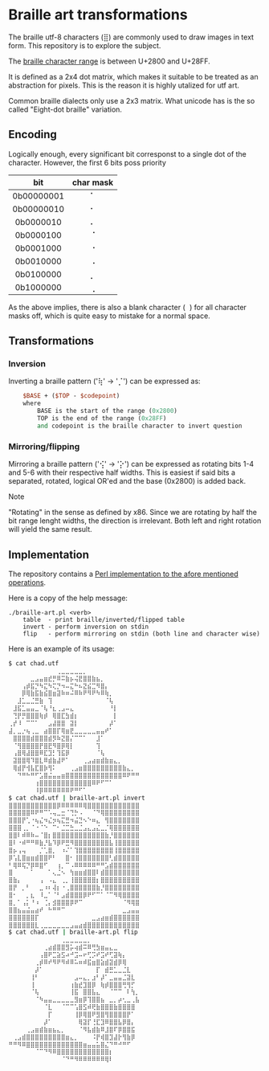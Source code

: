 # Braille art transformations

The braille utf-8 characters (⣿) are commonly used to draw images in text form.
This repository is to explore the subject.

The [braille character range](https://www.unicode.org/charts/PDF/U2800.pdf)
is between U+2800 and U+28FF.

It is defined as a 2x4 dot matrix,
which makes it suitable to be treated as an abstraction for pixels.
This is the reason it is highly utalized for utf art.

Common braille dialects only use a 2x3 matrix.
What unicode has is the so called "Eight-dot braille" variation.

## Encoding
Logically enough,
every significant bit corresponst to a single dot of the character.
However, the first 6 bits poss priority

| bit | char mask |
| :---: | :---: |
| 0b00000001 | ⠁ |
| 0b00000010 | ⠂ |
| 0b0000010  | ⠄ |
| 0b0000100  | ⠈ |
| 0b0001000  | ⠐ |
| 0b0010000  | ⠠ |
| 0b0100000  | ⡀ |
| 0b1000000  | ⢀ |

As the above implies,
there is also a blank character (`⠀`) for all character masks off,
which is quite easy to mistake for a normal space.

## Transformations

### Inversion
Inverting a braille pattern ('⢷' -> '⡈') can be expressed as:
```perl
    $BASE + ($TOP - $codepoint)
    where
        BASE is the start of the range (0x2800)
        TOP is the end of the range (0x28FF)
        and codepoint is the braille character to invert question
```

### Mirroring/flipping
Mirroring a braille pattern ('⢪' -> '⡕') can be expressed as
rotating bits 1-4 and 5-6 with their respective half widths.
This is easiest if said bits a separated, rotated,
logical OR'ed and the base (0x2800) is added back.

> [!NOTE]
> "Rotating" in the sense as defined by x86.
> Since we are rotating by half the bit range lenght widths,
> the direction is irrelevant.
> Both left and right rotation will yield the same result.

## Implementation
The repository contains a
[Perl implementation to the afore mentioned operations](braille-art.pl).

Here is a copy of the help message:

    ./braille-art.pl <verb>
        table  - print braille/inverted/flipped table
        invert - perform inversion on stdin
        flip   - perform mirroring on stdin (both line and character wise)

Here is an example of its usage:
```sh
$ cat chad.utf
⠀⠀⠀⠀⠀⠀⠀⠀⠀⠀⠀⢀⣀⣀⣀⣀⣀⡀⠀⠀⠀⠀⠀⠀⠀⠀⠀⠀⠀⠀
⠀⠀⠀⠀⠀⣀⣠⣤⣶⣞⡛⠿⠭⣷⡦⢬⣟⣿⣿⣷⣦⡀⠀⠀⠀⠀⠀⠀⠀⠀
⠀⠀⠀⢠⡾⣯⡙⠳⣍⠳⢍⡙⠲⠤⣍⠓⠦⣝⣮⣉⠻⣿⡄⠀⠀⠀⠀⠀⠀⠀
⠀⠀⠀⡿⢿⣷⣯⣷⣮⣿⣶⣽⠷⠶⠬⠿⠷⠟⠻⠟⠳⠿⢷⡀⠀⠀⠀⠀⠀⠀
⠀⠀⣸⣁⣀⣈⣛⣷⠀⢹⠀⠀⠀⠀⠀⠀⠀⠀⠀⠀⠀⠀⠈⢧⠀⠀⠀⠀⠀⠀
⠀⣸⣯⣁⣤⣤⣀⠈⢧⠘⣆⢀⣠⠤⣄⠀⠀⠀⠀⠀⠀⠀⠀⠘⡇⠀⠀⠀⠀⠀
⠀⢙⡟⡛⣿⣿⣿⢷⡾⠀⢿⣿⣏⣳⣾⡆⠀⠀⠀⠀⠀⠀⠀⠀⡇⠀⠀⠀⠀⠀
⢀⡞⠸⠀⠉⠉⠁⠀⠀⣠⣼⣿⣿⠀⣽⡇⠀⠀⠀⠀⠀⠀⠀⡼⠁⠀⠀⠀⠀⠀
⣼⡀⣀⡐⢦⢀⣀⠀⣴⣿⣿⡏⢿⣶⣟⣀⣀⣀⣀⣀⣤⣤⠞⠁⠀⠀⠀⠀⠀⠀
⠀⣿⣿⣿⣿⣾⣿⣿⣿⣾⡻⠷⣝⣿⡌⠉⠉⠁⠀⠀⣸⠁⠀⠀⠀⠀⠀⠀⠀⠀
⠀⠈⢻⣿⣿⣿⣿⡟⣿⣟⠻⣿⡿⢿⡇⠀⠀⠀⠀⠀⢹⠀⠀⠀⠀⠀⠀⠀⠀⠀
⠀⢠⣿⢿⣼⣿⣿⠿⣏⣹⡃⢹⣯⡿⠀⠀⠀⠀⠀⠀⠈⢧⠀⠀⠀⠀⠀⠀⠀⠀
⠀⣽⣿⣿⢿⠹⣿⣇⠿⣾⣷⣼⠟⠁⠀⠀⠀⢀⣠⣴⣶⣾⣷⣶⣄⡀⠀⠀⠀⠀
⠀⢿⣾⡟⢺⣧⣏⣿⡷⢻⠅⠀⠀⠀⢀⣠⣶⣿⣿⣿⣿⣿⣿⣿⣿⣿⣷⣄⡀⠀
⠀⠀⠙⠛⠓⠛⠋⣡⣿⣬⣤⣤⣶⣿⣿⣿⣿⣿⣿⣿⣿⣿⣿⣿⣿⣿⠿⠟⠛⠛
⠀⠀⠀⠀⠀⠀⢰⣿⣿⣿⣿⣿⣿⣿⣿⣿⣿⣿⣿⠿⠟⠋⠉⠁⠀⠀⠀⠀⠀⠀
⠀⠀⠀⠀⠀⠀⠸⡿⠿⠿⠿⠿⠿⠿⠟⠛⠋⠁⠀⠀⠀⠀⠀⠀⠀⠀⠀⠀⠀⠀
$ cat chad.utf | braille-art.pl invert
⣿⣿⣿⣿⣿⣿⣿⣿⣿⣿⣿⡿⠿⠿⠿⠿⠿⢿⣿⣿⣿⣿⣿⣿⣿⣿⣿⣿⣿⣿
⣿⣿⣿⣿⣿⠿⠟⠛⠉⠡⢤⣀⣒⠈⢙⡓⠠⠀⠀⠈⠙⢿⣿⣿⣿⣿⣿⣿⣿⣿
⣿⣿⣿⡟⢁⠐⢦⣌⠲⣌⡲⢦⣍⣛⠲⣬⣙⠢⠑⠶⣄⠀⢻⣿⣿⣿⣿⣿⣿⣿
⣿⣿⣿⢀⡀⠈⠐⠈⠑⠀⠉⠂⣈⣉⣓⣀⣈⣠⣄⣠⣌⣀⡈⢿⣿⣿⣿⣿⣿⣿
⣿⣿⠇⠾⠿⠷⠤⠈⣿⡆⣿⣿⣿⣿⣿⣿⣿⣿⣿⣿⣿⣿⣷⡘⣿⣿⣿⣿⣿⣿
⣿⠇⠐⠾⠛⠛⠿⣷⡘⣧⠹⡿⠟⣛⠻⣿⣿⣿⣿⣿⣿⣿⣿⣧⢸⣿⣿⣿⣿⣿
⣿⡦⢠⢤⠀⠀⠀⡈⢁⣿⡀⠀⠰⠌⠁⢹⣿⣿⣿⣿⣿⣿⣿⣿⢸⣿⣿⣿⣿⣿
⡿⢡⣇⣿⣶⣶⣾⣿⣿⠟⠃⠀⠀⣿⠂⢸⣿⣿⣿⣿⣿⣿⣿⢃⣾⣿⣿⣿⣿⣿
⠃⢿⠿⢯⡙⡿⠿⣿⠋⠀⠀⢰⡀⠉⠠⠿⠿⠿⠿⠿⠛⠛⣡⣾⣿⣿⣿⣿⣿⣿
⣿⠀⠀⠀⠀⠁⠀⠀⠀⠁⢄⣈⠢⠀⢳⣶⣶⣾⣿⣿⠇⣾⣿⣿⣿⣿⣿⣿⣿⣿
⣿⣷⡄⠀⠀⠀⠀⢠⠀⠠⣄⠀⢀⡀⢸⣿⣿⣿⣿⣿⡆⣿⣿⣿⣿⣿⣿⣿⣿⣿
⣿⡟⠀⡀⠃⠀⠀⣀⠰⠆⢼⡆⠐⢀⣿⣿⣿⣿⣿⣿⣷⡘⣿⣿⣿⣿⣿⣿⣿⣿
⣿⠂⠀⠀⡀⣆⠀⠸⣀⠁⠈⠃⣠⣾⣿⣿⣿⡿⠟⠋⠉⠁⠈⠉⠻⢿⣿⣿⣿⣿
⣿⡀⠁⢠⡅⠘⠰⠀⢈⡄⣺⣿⣿⣿⡿⠟⠉⠀⠀⠀⠀⠀⠀⠀⠀⠀⠈⠻⢿⣿
⣿⣿⣦⣤⣬⣤⣴⠞⠀⠓⠛⠛⠉⠀⠀⠀⠀⠀⠀⠀⠀⠀⠀⠀⠀⠀⣀⣠⣤⣤
⣿⣿⣿⣿⣿⣿⡏⠀⠀⠀⠀⠀⠀⠀⠀⠀⠀⠀⠀⣀⣠⣴⣶⣾⣿⣿⣿⣿⣿⣿
⣿⣿⣿⣿⣿⣿⣇⢀⣀⣀⣀⣀⣀⣀⣠⣤⣴⣾⣿⣿⣿⣿⣿⣿⣿⣿⣿⣿⣿⣿
$ cat chad.utf | braille-art.pl flip
⠀⠀⠀⠀⠀⠀⠀⠀⠀⠀⠀⠀⢀⣀⣀⣀⣀⣀⡀⠀⠀⠀⠀⠀⠀⠀⠀⠀⠀⠀
⠀⠀⠀⠀⠀⠀⠀⠀⢀⣴⣾⣿⣿⣻⡥⢴⣾⠭⠿⢛⣳⣶⣤⣄⣀⠀⠀⠀⠀⠀
⠀⠀⠀⠀⠀⠀⠀⢠⣿⠟⣉⣵⣫⠴⠚⣩⠤⠖⢋⡩⠞⣩⠞⢋⣽⢷⡄⠀⠀⠀
⠀⠀⠀⠀⠀⠀⢀⡾⠿⠞⠻⠟⠻⠾⠿⠥⠶⠾⣯⣶⣿⣵⣾⣽⣾⡿⢿⠀⠀⠀
⠀⠀⠀⠀⠀⠀⡼⠁⠀⠀⠀⠀⠀⠀⠀⠀⠀⠀⠀⠀⡏⠀⣾⣛⣁⣀⣈⣇⠀⠀
⠀⠀⠀⠀⠀⢸⠃⠀⠀⠀⠀⠀⠀⠀⠀⣠⠤⣄⡀⣰⠃⡼⠁⣀⣤⣤⣈⣽⣇⠀
⠀⠀⠀⠀⠀⢸⠀⠀⠀⠀⠀⠀⠀⠀⢰⣷⣞⣹⣿⡿⠀⢷⡾⣿⣿⣿⢛⢻⡋⠀
⠀⠀⠀⠀⠀⠈⢧⠀⠀⠀⠀⠀⠀⠀⢸⣯⠀⣿⣿⣧⣄⠀⠀⠈⠉⠉⠀⠇⢳⡀
⠀⠀⠀⠀⠀⠀⠈⠳⣤⣤⣀⣀⣀⣀⣀⣻⣶⡿⢹⣿⣿⣦⠀⣀⡀⡴⢂⣀⢀⣧
⠀⠀⠀⠀⠀⠀⠀⠀⠈⣇⠀⠀⠈⠉⠉⢡⣿⣫⠾⢟⣷⣿⣿⣿⣷⣿⣿⣿⣿⠀
⠀⠀⠀⠀⠀⠀⠀⠀⠀⡏⠀⠀⠀⠀⠀⢸⡿⢿⣿⠟⣻⣿⢻⣿⣿⣿⣿⡟⠁⠀
⠀⠀⠀⠀⠀⠀⠀⠀⡼⠁⠀⠀⠀⠀⠀⠀⢿⣽⡏⢘⣏⣹⠿⣿⣿⣧⡿⣿⡄⠀
⠀⠀⠀⠀⢀⣠⣶⣾⣷⣶⣦⣄⡀⠀⠀⠀⠈⠻⣧⣾⣷⠿⣸⣿⠏⡿⣿⣿⣯⠀
⠀⢀⣠⣾⣿⣿⣿⣿⣿⣿⣿⣿⣿⣶⣄⡀⠀⠀⠀⠨⡟⢾⣿⣹⣼⡗⢻⣷⡿⠀
⠛⠛⠻⠿⣿⣿⣿⣿⣿⣿⣿⣿⣿⣿⣿⣿⣿⣶⣤⣤⣥⣿⣌⠙⠛⠚⠛⠋⠀⠀
⠀⠀⠀⠀⠀⠀⠈⠉⠙⠻⠿⣿⣿⣿⣿⣿⣿⣿⣿⣿⣿⣿⣿⡆⠀⠀⠀⠀⠀⠀
⠀⠀⠀⠀⠀⠀⠀⠀⠀⠀⠀⠀⠈⠙⠛⠻⠿⠿⠿⠿⠿⠿⢿⠇⠀⠀⠀⠀⠀⠀

```
